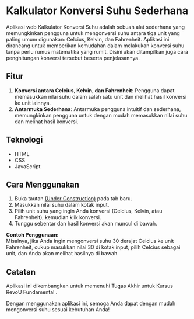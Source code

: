 # Kalkulator Konversi Suhu Sederhana

Aplikasi web Kalkulator Konversi Suhu adalah sebuah alat sederhana yang memungkinkan pengguna untuk mengonversi suhu antara tiga unit yang paling umum digunakan: Celcius, Kelvin, dan Fahrenheit. Aplikasi ini dirancang untuk memberikan kemudahan dalam melakukan konversi suhu tanpa perlu rumus matematika yang rumit. Disini akan ditampilkan juga cara penghitungan konversi tersebut beserta penjelasannya.


## Fitur
1. **Konversi antara Celcius, Kelvin, dan Fahrenheit**: Pengguna dapat memasukkan nilai suhu dalam salah satu unit dan melihat hasil konversi ke unit lainnya.
2. **Antarmuka Sederhana**: Antarmuka pengguna intuitif dan sederhana, memungkinkan pengguna untuk dengan mudah memasukkan nilai suhu dan melihat hasil konversi.


## Teknologi
- HTML
- CSS
- JavaScript

## Cara Menggunakan
1. Buka tautan [(Under Construction)](https://revou-fundamental-course.github.io/5-feb-24-AdonNeet/) pada tab baru.
2. Masukkan nilai suhu dalam kotak input.
3. Pilih unit suhu yang ingin Anda konversi (Celcius, Kelvin, atau Fahrenheit), kemudian klik konversi.
4. Tunggu sebentar dan hasil konversi akan muncul di bawah.

**Contoh Penggunaan:**  
Misalnya, jika Anda ingin mengonversi suhu 30 derajat Celcius ke unit Fahrenheit, cukup masukkan nilai 30 di kotak input, pilih Celcius sebagai unit, dan Anda akan melihat hasilnya di bawah.


## Catatan
Aplikasi ini dikembangkan untuk memenuhi Tugas Akhir untuk Kursus RevoU Fundamental .

Dengan menggunakan aplikasi ini, semoga Anda dapat dengan mudah mengonversi suhu sesuai kebutuhan Anda!
